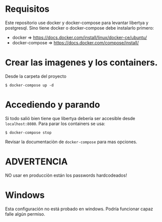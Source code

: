 # Requisitos

Este repositorio use docker y docker-compose para levantar libertya y
postgresql. Sino tiene docker o docker-compose debe instalarlo primero:

 * docker => https://docs.docker.com/install/linux/docker-ce/ubuntu/
 * docker-compose => https://docs.docker.com/compose/install/

# Crear las imagenes y los containers.

Desde la carpeta del proyecto

`$ docker-compose up -d`

# Accediendo y parando

Si todo salió bien tiene que libertya debería ser accesible desde `localhost:8080`. Para parar los containers se usa:

`$ docker-compose stop`

Revisar la documentaciòn de `docker-compose` para mas opciones.

# ADVERTENCIA

NO usar en producciòn están los passwords hardcodeados!

# Windows

Esta configuración no está probado en windows. Podría funcionar capaz falle
algún permiso.